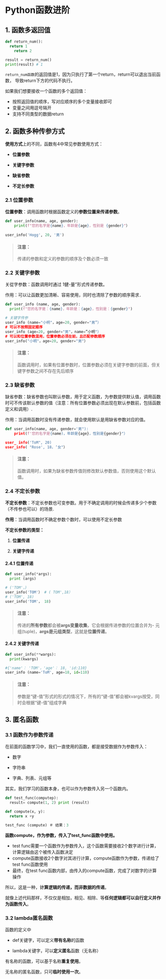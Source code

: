 # Python函数进阶



## 1. 函数多返回值

```python
def return_num():
  return 1
	return 2

result = return_num()
print(result) # 1
```

`return_num函数`的返回值是1，因为只执行了第一个return，return可以退出当前函数， 导致return下方的代码不执行。

如果我们想要接收一个函数的多个返回值：

- 按照返回值的顺序，写对应顺序的多个变量接收即可
- 变量之间用逗号隔开
- 支持不同类型的数据return



## 2. 函数多种传参方式

**使用方式**上的不同，函数有4中常见参数使用方式：

- **位置参数**

- **关键字参数**

- **缺省参数**

- **不定长参数**

### 2.1 位置参数

**位置参数**：调用函数时根据函数定义的**参数位置来传递参数**。

```python
def user_info(name, age, gender):
	print(f"您的名字是{name}，年龄是{age}，性别是 {gender}"）
        
user_info('Hogg', 20, '男')
```

> #### **注意**：
>
> 传递的参数和定义的参数的顺序及个数必须一致

### 2.2 关键字参数

关從字参数：函数调用时通过 1健-量”形式传递参数。

作用：可以让函数更加清晰、容易使用，同时也清除了参数的顺序需求．

```python
def user_info (name, age, gender):
  print(f"您的名字是：{name}，年龄是：{age}，性别是：{gender}")

# 关键字传参
user_info (name="小明"，age=20, gender="男”）
# 可以不按照固定顺序
user_info (age=20, gender="男"，name=”小明"）
# 可以和位置参数混用，位置参数必须在前，且匹配参数顺序 
user_info("小明"，age=20, gender="男"）
```

> #### **注意**：
>
> 函数调用时，如果有位置参数时，位置参数必须在关键字参数的前面，但关键字参数之间不存在先后顺序

### 2.3 缺省参数

缺省参数：缺省参数也叫默认参数，用于定义函数，为参数提供默认值，调用函数时可不传该默认参数的值（注意：所有位置参数必须出现在默认参数前，包括函数定义和调用）.

作用：当调用函数时没有传递参数，就会使用默认是用缺省参数对应的值。

```python
def user_info(name, age, gender='男"):
	print(f'您的名字是{name)，年龄是{age}，性别是{gender}"）

user_ info('ToM", 20)
user_info( "Rose', 18，‘女"）
```

> #### **注意**：
>
> 函数调用时，如果为缺省参数传值则修改默认参数值，否则使用这个默认值。

### 2.4 不定长参数

**不定长参数**：不定长参数也可变参数。用于不确定调用的时候会传递多少个参数（不传参也可以）的场景.

**作用**：当调用函数时不确定参数个数时，可以使用不定长参数

**不定长参数的类型：**

1. **位置传递**

2. **关键字传递**

#### 2.4.1 位置传递

```python
def user_info(*args):
  print (args)

# ('TOM'，)
user_info('TOM'） # ( TOM',18）
# ('TOM', 18)
user_info('TOM'， 18)
```

> #### **注意**：
>
> 传进的**所有参数**都会被**args变量收集**，它会根据传进参数的位置合并为- 元组(tuple)，**args是元组类型**，这就是**位置传递**。

#### 2.4.2 关键字传递

```python
def user_info(**wargs):
  print(kwargs)

#{'name'： 'TOM'，'age'： 18, 'id:110} 
user_info (name='ToM', age=18, id=110)
```

> #### **注意：**
>
> 参数是“键-值”形式的形式的情况下，所有的“键-值”都会被kvargs按受，同时会根据“键-值”组成字典



## 3. 匿名函数

### 3.1 函数作为参数传递

在前面的函数学习中，我们一直使用的函数，都是接受数据作为参数传入：

- 数字

- 字符串

- 字典、列表、元组等

其实，我们学习的函数本身，也可以作为参数传入另一个函数内。

```python
def test_func(computep):
  result= compute(1, 2) print (result)

def compute(x, y):
  return x +y

test_func (compute) ＃ 结果：3
```

**函数compute，作为参数，传入了test_func函数中使用。**

- test func需要一个函数作为参数传入，这个函数需要接收2个数字进行计算，计算逻辑由这个被传入函数决定 
- compute函数接收2个数字对其进行计算，compute函数作为参数，传递给了test func函数使用
- 最终，在test func函数内部，由传入的compute函数，完成了对数字的计算操作

所以，这是一种，**计算逻辑的传递，而非数据的传递**。

就像上述代码那样，不仅仅是相加，相见、相除、等**任何逻辑都可以自行定义并作为函数传入**。

### 3.2 lambda匿名函数

函数的定义中

- def关键字，可以定义**带有名称**的函数

- lambda关键字，可以**定义匿名**函数（无名称） 

有名称的函数，可以基于名称**重复使用**。

无名称的匿名函数，只可**临时使用一次**。
